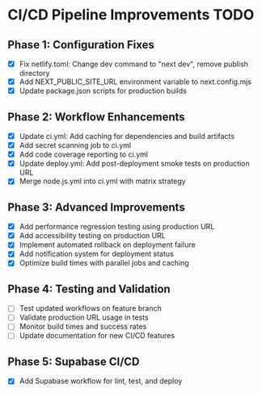 # CI/CD Pipeline Improvements TODO

## Phase 1: Configuration Fixes
- [x] Fix netlify.toml: Change dev command to "next dev", remove publish directory
- [x] Add NEXT_PUBLIC_SITE_URL environment variable to next.config.mjs
- [x] Update package.json scripts for production builds

## Phase 2: Workflow Enhancements
- [x] Update ci.yml: Add caching for dependencies and build artifacts
- [x] Add secret scanning job to ci.yml
- [x] Add code coverage reporting to ci.yml
- [x] Update deploy.yml: Add post-deployment smoke tests on production URL
- [x] Merge node.js.yml into ci.yml with matrix strategy

## Phase 3: Advanced Improvements
- [x] Add performance regression testing using production URL
- [x] Add accessibility testing on production URL
- [x] Implement automated rollback on deployment failure
- [x] Add notification system for deployment status
- [x] Optimize build times with parallel jobs and caching

## Phase 4: Testing and Validation
- [ ] Test updated workflows on feature branch
- [ ] Validate production URL usage in tests
- [ ] Monitor build times and success rates
- [ ] Update documentation for new CI/CD features

## Phase 5: Supabase CI/CD
- [x] Add Supabase workflow for lint, test, and deploy
